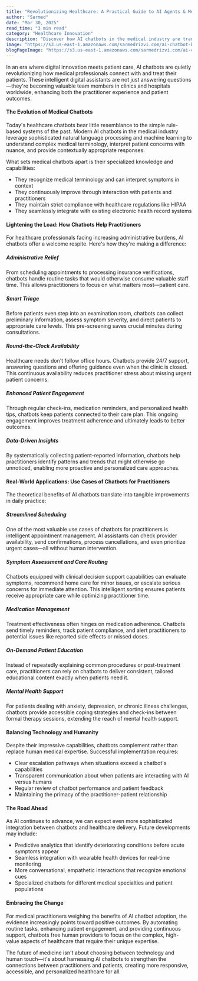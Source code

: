 ```yaml
---
title: "Revolutionizing Healthcare: A Practical Guide to AI Agents & Medical Automation"
author: "Sarmed"
date: "Mar 30, 2025"
read_time: "3 min read"
category: "Healthcare Innovation"
description: "Discover how AI chatbots in the medical industry are transforming healthcare by helping practitioners streamline workflows, enhance patient care, and deliver 24/7 support. Explore practical use cases of chatbots for practitioners."
image: "https://s3.us-east-1.amazonaws.com/sarmedrizvi.com/ai-chatbot-blog.png"
blogPageImage: "https://s3.us-east-1.amazonaws.com/sarmedrizvi.com/ai-chatbot-blog.png"
---
```


In an era where digital innovation meets patient care, AI chatbots are quietly revolutionizing how medical professionals connect with and treat their patients. These intelligent digital assistants are not just answering questions—they're becoming valuable team members in clinics and hospitals worldwide, enhancing both the practitioner experience and patient outcomes.

#### The Evolution of Medical Chatbots

Today's healthcare chatbots bear little resemblance to the simple rule-based systems of the past. Modern AI chatbots in the medical industry leverage sophisticated natural language processing and machine learning to understand complex medical terminology, interpret patient concerns with nuance, and provide contextually appropriate responses.

What sets medical chatbots apart is their specialized knowledge and capabilities:

- They recognize medical terminology and can interpret symptoms in context
- They continuously improve through interaction with patients and practitioners
- They maintain strict compliance with healthcare regulations like HIPAA
- They seamlessly integrate with existing electronic health record systems

#### Lightening the Load: How Chatbots Help Practitioners

For healthcare professionals facing increasing administrative burdens, AI chatbots offer a welcome respite. Here's how they're making a difference:

##### Administrative Relief

From scheduling appointments to processing insurance verifications, chatbots handle routine tasks that would otherwise consume valuable staff time. This allows practitioners to focus on what matters most—patient care.

##### Smart Triage

Before patients even step into an examination room, chatbots can collect preliminary information, assess symptom severity, and direct patients to appropriate care levels. This pre-screening saves crucial minutes during consultations.

##### Round-the-Clock Availability

Healthcare needs don't follow office hours. Chatbots provide 24/7 support, answering questions and offering guidance even when the clinic is closed. This continuous availability reduces practitioner stress about missing urgent patient concerns.

##### Enhanced Patient Engagement

Through regular check-ins, medication reminders, and personalized health tips, chatbots keep patients connected to their care plan. This ongoing engagement improves treatment adherence and ultimately leads to better outcomes.

##### Data-Driven Insights

By systematically collecting patient-reported information, chatbots help practitioners identify patterns and trends that might otherwise go unnoticed, enabling more proactive and personalized care approaches.

#### Real-World Applications: Use Cases of Chatbots for Practitioners

The theoretical benefits of AI chatbots translate into tangible improvements in daily practice:

##### Streamlined Scheduling

One of the most valuable use cases of chatbots for practitioners is intelligent appointment management. AI assistants can check provider availability, send confirmations, process cancellations, and even prioritize urgent cases—all without human intervention.

##### Symptom Assessment and Care Routing

Chatbots equipped with clinical decision support capabilities can evaluate symptoms, recommend home care for minor issues, or escalate serious concerns for immediate attention. This intelligent sorting ensures patients receive appropriate care while optimizing practitioner time.

##### Medication Management

Treatment effectiveness often hinges on medication adherence. Chatbots send timely reminders, track patient compliance, and alert practitioners to potential issues like reported side effects or missed doses.

##### On-Demand Patient Education

Instead of repeatedly explaining common procedures or post-treatment care, practitioners can rely on chatbots to deliver consistent, tailored educational content exactly when patients need it.

##### Mental Health Support

For patients dealing with anxiety, depression, or chronic illness challenges, chatbots provide accessible coping strategies and check-ins between formal therapy sessions, extending the reach of mental health support.

#### Balancing Technology and Humanity

Despite their impressive capabilities, chatbots complement rather than replace human medical expertise. Successful implementation requires:

- Clear escalation pathways when situations exceed a chatbot's capabilities
- Transparent communication about when patients are interacting with AI versus humans
- Regular review of chatbot performance and patient feedback
- Maintaining the primacy of the practitioner-patient relationship

#### The Road Ahead

As AI continues to advance, we can expect even more sophisticated integration between chatbots and healthcare delivery. Future developments may include:

- Predictive analytics that identify deteriorating conditions before acute symptoms appear
- Seamless integration with wearable health devices for real-time monitoring
- More conversational, empathetic interactions that recognize emotional cues
- Specialized chatbots for different medical specialties and patient populations

#### Embracing the Change

For medical practitioners weighing the benefits of AI chatbot adoption, the evidence increasingly points toward positive outcomes. By automating routine tasks, enhancing patient engagement, and providing continuous support, chatbots free human providers to focus on the complex, high-value aspects of healthcare that require their unique expertise.

The future of medicine isn't about choosing between technology and human touch—it's about harnessing AI chatbots to strengthen the connections between practitioners and patients, creating more responsive, accessible, and personalized healthcare for all.
